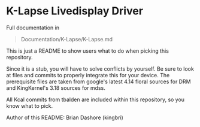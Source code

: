 # K-Lapse Livedisplay Driver

Full documentation in 
>Documentation/K-Lapse/K-Lapse.md 

This is just a README to show users what to do when picking this repository. 

Since it is a stub, you will have to solve conflicts by yourself. Be sure to look at files and commits to properly integrate this for your device. The prerequisite files are taken from google's latest 4.14 floral sources for DRM and KingKernel's 3.18 sources for mdss.

All Kcal commits from tbalden are included within this repository, so you know what to pick.

Author of this README: Brian Dashore (kingbri)
